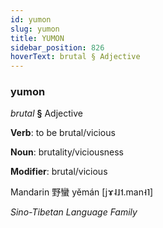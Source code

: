 ```yaml
---
id: yumon
slug: yumon
title: YUMON
sidebar_position: 826
hoverText: brutal § Adjective
---
```


### yumon

*brutal* **§** Adjective

**Verb**: to be brutal/vicious

**Noun**: brutality/viciousness

**Modifier**: brutal/vicious

Mandarin 野蠻 yěmán [jɤ˨˩˦.man˧˥]

*Sino-Tibetan Language Family*